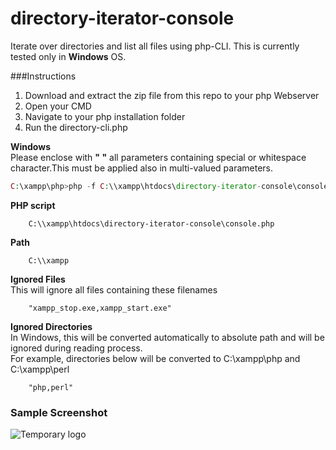 # directory-iterator-console
Iterate over directories and list all files using php-CLI. This is currently tested only in **Windows** OS.

###Instructions
1. Download and extract the zip file from this repo to your php Webserver
2. Open your CMD
3. Navigate to your php installation folder
4. Run the directory-cli.php    

**Windows**   
Please enclose with **"  "** all parameters containing special or whitespace character.This must be applied also in multi-valued parameters.

```php
C:\xampp\php>php -f C:\\xampp\htdocs\directory-iterator-console\console.php C:\\xampp "xampp_stop.exe,xampp_start.exe" "php,perl"
```


**PHP script** 

    	C:\\xampp\htdocs\directory-iterator-console\console.php

**Path**

    	C:\\xampp  


**Ignored Files**   
This will ignore all files containing these filenames

    	"xampp_stop.exe,xampp_start.exe"


**Ignored Directories**   
In Windows, this will be converted automatically to absolute path and will be ignored during reading process.  
For example, directories below will be converted to C:\\xampp\php and C:\\xampp\perl

    	"php,perl"

### Sample Screenshot

![Temporary logo](https://lh3.googleusercontent.com/MmTERsItlnF_x4zczRTvToZG0LB5VjZgohwvdKe9nsqi9HHg94c8WSi4wWIIvuec0ZXR2sunMAccB_2NWLxlz1jnXUc3CXBNunj7mf1WK58jF2ooKKlW1fgATYPpCtX4ShRcnbe66-vHuogoBmNCmXxtX_Nzalbfb06Ui_bR4Cl3xrVBGscYTlRtrwkh5uiwqwVsezj2cpWqtD16peQxSY28iMEpPBbYu86NDeNY9WcU1onpmtAf_c1w3qW8SIcnnihHt4zeDbZtjeTYZsnpww-_IClyqdC8UGdcwVoF-eUgzxN3OilRRAzDzHRQ8bOzPEv6pgXYHgroSX1IMv6qZcUeIihNEbsP-bNmGMK3Ht0BMuxjVpEDlLVSSmmLA_EXE47LFtE2WTCHzyavpjK_PxwUGIxChbkjKzedBQFDcYJVWwDX24qkEUN70rnia0_TJyKeJEipsF8oyrW4YWyfSWjkqpYo3uB6xE4JHNHbfYfXgPoKkx22z3-3xjqe-kBYrPcXhAgnt0ilgWh-w6bvS68Oy-q_oG7IKv2aLcudIppL4WC8I8YlOC9rcQjp_QpWmtp4ObfujmKBVEfQ77SEt2-EQATwMlyH2L-9OXIlHCm_9b4C=w472-h504-no "CMD Screenshot")

